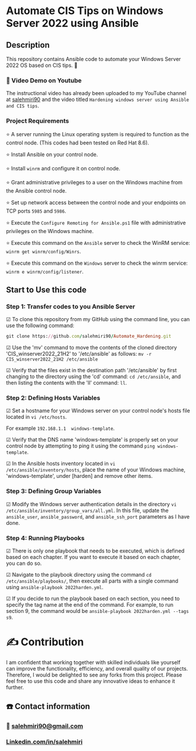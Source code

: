 # Automate CIS Tips on Windows Server 2022 using Ansible
## Description
This repository contains Ansible code to automate your Windows Server 2022 OS based on CIS tips. 🚀

### 🎥 Video Demo on Youtube
The instructional video has already been uploaded to my YouTube channel at [salehmiri90](https://youtube.com/salehmiri90) and the video titled `Hardening windows server using Ansible and CIS tips`.

### Project Requirements
⭐ A server running the Linux operating system is required to function as the control node. (This codes had been tested on Red Hat 8.6).

⭐ Install Ansible on your control node.

⭐ Install `winrm` and configure it on control node.

⭐ Grant administrative privileges to a user on the Windows machine from the Ansible control node.

⭐ Set up network access between the control node and your endpoints on TCP ports `5985` and `5986`.

⭐ Execute the `Configure Remoting for Ansible.ps1` file with administrative privileges on the Windows machine.

⭐ Execute this command on the `Ansible` server to check the WinRM service: `winrm get winrm/config/Winrs`.

⭐ Execute this command on the `Windows` server to check the winrm service: `winrm e winrm/config/listener`.

## Start to Use this code
### Step 1: Transfer codes to you Ansible Server
&#9745; To clone this repository from my GitHub using the command line, you can use the following command:
````ruby
git clone https://github.com/salehmiri90/Automate_Hardening.git
````

&#9745; Use the 'mv' command to move the contents of the cloned directory 'CIS_winserver2022_21H2' to '/etc/ansible' as follows: 
`mv -r CIS_winserver2022_21H2 /etc/ansible`

&#9745; Verify that the files exist in the destination path '/etc/ansible' by first changing to the directory using the 'cd' command: `cd /etc/ansible`, and then listing the contents with the 'll' command: `ll`.

### Step 2: Defining Hosts Variables
&#9745; Set a hostname for your Windows server on your control node's hosts file located in `vi /etc/hosts`.

For example `192.168.1.1  windows-template`.

&#9745; Verify that the DNS name 'windows-template' is properly set on your control node by attempting to ping it using the command `ping windows-template`.

&#9745; In the Ansible hosts inventory located in `vi /etc/ansible/inventory/hosts`, place the name of your Windows machine, 'windows-template', under [harden] and remove other items.

### Step 3: Defining Group Variables
&#9745; Modify the Windows server authentication details in the directory `vi /etc/ansible/inventory/group_vars/all.yml`. In this file, update the `ansible_user`, `ansible_password`, and `ansible_ssh_port` parameters as I have done.

### Step 4: Running Playbooks 
&#9745; There is only one playbook that needs to be executed, which is defined based on each chapter. If you want to execute it based on each chapter, you can do so.

&#9745; Navigate to the playbook directory using the command `cd /etc/ansible/playbooks/`, then execute all parts with a single command using `ansible-playbook 2022harden.yml`.

&#9745; If you decide to run the playbook based on each section, you need to specify the tag name at the end of the command. For example, to run section 9, the command would be `ansible-playbook 2022harden.yml --tags s9`.

# ✍️ Contribution
I am confident that working together with skilled individuals like yourself can improve the functionality, efficiency, and overall quality of our projects. Therefore, I would be delighted to see any forks from this project. Please feel free to use this code and share any innovative ideas to enhance it further.

## ☎️ Contact information
### 📧 salehmiri90@gmail.com
### [Linkedin.com/in/salehmiri](https://www.linkedin.com/in/salehmiri)

